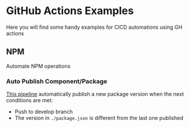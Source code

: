 # GitHub Actions Examples

Here you will find some handy examples for CICD automations using GH actions


## NPM

Automate NPM operations

### Auto Publish Component/Package

[This pipeline](npm-auto-publish-to-gh-packages.yaml) automatically publish a
new package version when the next conditions are met:

- Push to develop branch
- The version in `./package.json` is different from the last one published
